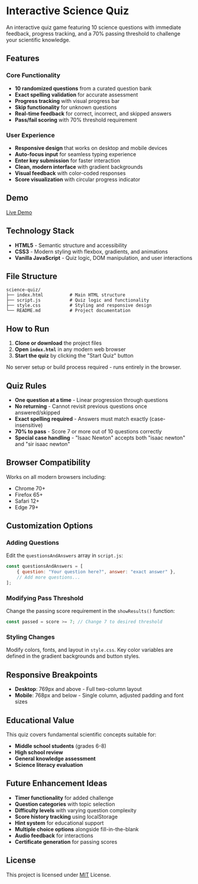 # Interactive Science Quiz

An interactive quiz game featuring 10 science questions with immediate feedback, progress tracking, and a 70% passing threshold to challenge your scientific knowledge.

## Features

### Core Functionality
- **10 randomized questions** from a curated question bank
- **Exact spelling validation** for accurate assessment
- **Progress tracking** with visual progress bar
- **Skip functionality** for unknown questions
- **Real-time feedback** for correct, incorrect, and skipped answers
- **Pass/fail scoring** with 70% threshold requirement

### User Experience
- **Responsive design** that works on desktop and mobile devices
- **Auto-focus input** for seamless typing experience
- **Enter key submission** for faster interaction
- **Clean, modern interface** with gradient backgrounds
- **Visual feedback** with color-coded responses
- **Score visualization** with circular progress indicator

## Demo
[Live Demo](https://jericho066.github.io/interactive-science-quiz/)

## Technology Stack

- **HTML5** - Semantic structure and accessibility
- **CSS3** - Modern styling with flexbox, gradients, and animations
- **Vanilla JavaScript** - Quiz logic, DOM manipulation, and user interactions

## File Structure

```
science-quiz/
├── index.html          # Main HTML structure
├── script.js           # Quiz logic and functionality
├── style.css           # Styling and responsive design
└── README.md           # Project documentation
```

## How to Run

1. **Clone or download** the project files
2. **Open `index.html`** in any modern web browser
3. **Start the quiz** by clicking the "Start Quiz" button

No server setup or build process required - runs entirely in the browser.

## Quiz Rules

- **One question at a time** - Linear progression through questions
- **No returning** - Cannot revisit previous questions once answered/skipped
- **Exact spelling required** - Answers must match exactly (case-insensitive)
- **70% to pass** - Score 7 or more out of 10 questions correctly
- **Special case handling** - "Isaac Newton" accepts both "isaac newton" and "sir isaac newton"

## Browser Compatibility

Works on all modern browsers including:
- Chrome 70+
- Firefox 65+
- Safari 12+
- Edge 79+

## Customization Options

### Adding Questions
Edit the `questionsAndAnswers` array in `script.js`:

```javascript
const questionsAndAnswers = [
    { question: "Your question here?", answer: "exact answer" },
    // Add more questions...
];
```

### Modifying Pass Threshold
Change the passing score requirement in the `showResults()` function:

```javascript
const passed = score >= 7; // Change 7 to desired threshold
```

### Styling Changes
Modify colors, fonts, and layout in `style.css`. Key color variables are defined in the gradient backgrounds and button styles.

## Responsive Breakpoints

- **Desktop**: 769px and above - Full two-column layout
- **Mobile**: 768px and below - Single column, adjusted padding and font sizes

## Educational Value

This quiz covers fundamental scientific concepts suitable for:
- **Middle school students** (grades 6-8)
- **High school review** 
- **General knowledge assessment**
- **Science literacy evaluation**

## Future Enhancement Ideas

- **Timer functionality** for added challenge
- **Question categories** with topic selection
- **Difficulty levels** with varying question complexity
- **Score history tracking** using localStorage
- **Hint system** for educational support
- **Multiple choice options** alongside fill-in-the-blank
- **Audio feedback** for interactions
- **Certificate generation** for passing scores

## License

This project is licensed under <a href="https://github.com/jericho066/interactive-science-quiz/blob/main/LICENSE">MIT</a> License.
